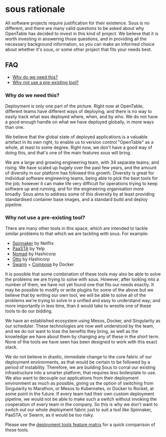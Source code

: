 # sous rationale

All software projects require justification for their existence. Sous is
no different, and there are many valid questions to be asked about why
OpenTable has decided to invest in this kind of project. We believe that
it is worth investing in answering those questions, and in providing
all the necessary background information, so you can make an informed
choice about whether it's sous, or some other project that fits your
needs best.

## FAQ

- [Why do we need this?](#why-do-we-need-this)
- [Why not use a pre-existing tool?](#why-not-use-a-pre-existing-tool)

### Why do we need this?

Deployment is only one part of the picture. Right now at OpenTable,
different teams have different ways of deploying, and there is no way to
easily track what was deployed where, when, and by who. We do not have a
good enough handle on what we have deployed globally, in more ways than
one.

We believe that the global state of deployed applications is a valuable
artefact in its own right, to enable us to version control "OpenTable" as
a whole, at least to some degree. Right now, we don't have a good way of
doing this, and that's one of the main features sous will bring.

We are a large and growing engineering team, with 34 separate teams,
and rising. We have scaled up hugely over the past few years, and the
amount of diversity in our platform has followed this growth. Diversity
is great for individual software engineering teams, being able to pick
the best tools for the job; however it can make life very difficult
for operations trying to keep software up and running, and for the
engineering organisation more broadly. Sous aims to address some of this
diversity by at least providing standardised container base images, and a
standard build and deploy pipeline.

### Why not use a pre-existing tool?

There are many other tools in this space, which are intended to tackle
similar problems to that which we are tackling with sous. For example:

- [Spinnaker] by Netflix
- [PaaSTA] by Yelp
- [Nomad] by Hashicorp
- [Otto] by Hashicorp
- [Swarm] + [Compose] by Docker

[Spinnaker]: http://spinnaker.io
[PaaSTA]: https://github.com/Yelp/paasta
[Nomad]: https://www.nomadproject.io
[Otto]: https://www.ottoproject.io
[Swarm]: https://github.com/docker/swarm/
[Compose]: https://github.com/docker/compose

It is possible that some combination of these tools may also be able
to solve the problems we are trying to solve with sous. However, after
looking into a number of them, we have not yet found one that fits our
needs exactly. It may be possible to modify or write plugins for some of
the above but we believe that by writing our own tool, we will be able
to solve all of the problems we're trying to solve in a unified and easy
to understand way; and more importantly in less time, than it would take
to wrestle one of these tools to do our bidding.

We have an established ecosystem using Mesos, Docker, and Singularity
as our scheduler. These technologies are now well understood by the
team, and we do not want to lose the benefits they bring, as well as the
knowledge we have about them by changing any of these in the short term.
None of the tools we have seen has been designed to work with this exact
stack.

We do not believe in drastic, immediate change to the core fabric of
our deployment environments, as that would be certain to be followed
by a period of instability. Therefore, we are building Sous to corral
our existing infrastructure into a smarter platform, that requires less
boilerplate to use. We also want to decouple our applications from
their deployment environment as much as possible, giving us the option
of switching from Singularity to Marathon, or Mesos to Kubernetes, or
Docker to Rocket, at some point in the future. If every team had their
own custom deployment pipeline, we would not be able to make such a
switch without invoking the cooperation of every team in the company.
So this is why we don't want to switch out our whole deployment fabric
just to suit a tool like Spinnaker, PaaSTA, or Swarm, as it would be too
risky.

Please see the [deployment tools feature matrix] for a quick comparison
of these tools.

[deployment tools feature matrix]: alternatives.md#feature-matrix
